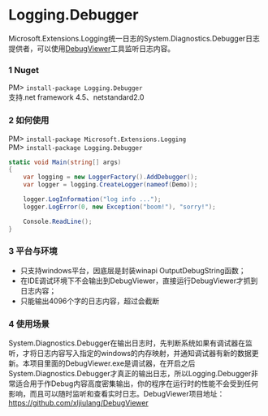 # Logging.Debugger
Microsoft.Extensions.Logging统一日志的System.Diagnostics.Debugger日志提供者，可以使用[DebugViewer](https://github.com/xljiulang/Microsoft.Extensions.Logging.Debugger/blob/master/DebugViewer.exe?raw=true)工具监听日志内容。

### 1 Nuget
PM> `install-package Logging.Debugger`
<br/>支持.net framework 4.5、netstandard2.0

### 2 如何使用
PM> `install-package Microsoft.Extensions.Logging`<br/>
PM> `install-package Logging.Debugger`

```c#
static void Main(string[] args)
{
    var logging = new LoggerFactory().AddDebugger();
    var logger = logging.CreateLogger(nameof(Demo));

    logger.LogInformation("log info ...");
    logger.LogError(0, new Exception("boom!"), "sorry!");

    Console.ReadLine();
}
```

### 3 平台与环境
* 只支持windows平台，因底层是封装winapi OutputDebugString函数；
* 在IDE调试环境下不会输出到DebugViewer，直接运行DebugViewer才抓到日志内容；
* 只能输出4096个字的日志内容，超过会截断

### 4 使用场景
System.Diagnostics.Debugger在输出日志时，先判断系统如果有调试器在监听，才将日志内容写入指定的windows的内存映射，并通知调试器有新的数据更新。本项目里面的DebugViewer.exe是调试器，在开启之后System.Diagnostics.Debugger才真正的输出日志，所以Logging.Debugger非常适合用于作Debug内容高度密集输出，你的程序在运行时的性能不会受到任何影响，而且可以随时监听和查看实时日志。DebugViewer项目地址：https://github.com/xljiulang/DebugViewer
